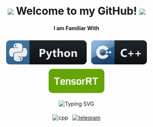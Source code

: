 <h1 align="center"> <img src="https://media.giphy.com/media/hvRJCLFzcasrR4ia7z/giphy.gif" width="25px"> Welcome to my GitHub! <img src="https://media.giphy.com/media/hvRJCLFzcasrR4ia7z/giphy.gif" width="25px"> </h1>

<h4 align="center"> I am Familiar With </h4>
<p align="center">
    <img src="svg/languages/python.svg" alt="python" style="vertical-align:top; margin:6px 4px">
    <img src="svg/languages/cpp.svg" alt="cpp" style="vertical-align:top; margin:6px 4px">
    <img src="svg/tensorrt.svg" alt="tensorrt" style="vertical-align:top; margin:6px 4px">
</p>  

<p align="center">
  <a><img src="https://readme-typing-svg.herokuapp.com?font=Russo+One&size=24&duration=4000&pause=500&color=2999F7&center=true&vCenter=true&multiline=true&width=500&height=100&lines=I+am+a+beginner+C%2B%2B+developer.;I+study+Python%2C+neural+networks+and+C%2B%2B.+;And+I'm+also+a+student+at+MIPT+%3A+)" alt="Typing SVG" /></a>
</p>

<p align="center">  
    <img src="https://komarev.com/ghpvc/?username=egorundel" alt="cpp" style="vertical-align:top; margin:6px 4px">
 <a href="https://t.me/egorundel">
    <img src="https://badgen.net/badge/icon/Telegram?icon=telegram&label" alt="telegram" style="vertical-align:top; margin:6px 4px">
</p>

<!-- <h1 align="center"> Some of my Github Stats </h1> -->
<!-- <p align="center"> -->
  <!-- <img src="https://github-readme-stats.vercel.app/api/top-langs/?username=egorundel&layout=compact&theme=discord_old_blurple&exclude_repo=python_visualization" alt="Top Langs" /> -->
  <!-- <img src="https://github-readme-stats.vercel.app/api?username=egorundel&show_icons=true&include_all_commits=true&theme=discord_old_blurple" alt="Github Stats" height="165" > -->
  <!-- <img src="https://github-readme-stats.vercel.app/api/top-langs/?username=egorundel&show_icons=true&include_all_commits=true&theme=discord_old_blurple" alt="Github Stats" height="165"> -->
<!-- </p> -->

<!-- <h4 align="center"> I am Familiar With </h4>-->
<!-- <p align="center">-->
<!-- <img src="https://img.shields.io/badge/TensorFlow-FF6F00?style=for-the-badge&logo=tensorflow&logoColor=white"/> -->
<!-- <img src="https://img.shields.io/badge/PyTorch-%23EE4C2C.svg?style=for-the-badge&logo=PyTorch&logoColor=white"/>-->
<!-- <img src="https://img.shields.io/badge/Python-3776AB?style=for-the-badge&logo=python&logoColor=white"/>-->
<!-- <img src="https://img.shields.io/badge/C%2B%2B-00599C?style=for-the-badge&logo=c%2B%2B&logoColor=white"/>-->
<!-- <img src="https://img.shields.io/badge/scikit_learn-F7931E?style=for-the-badge&logo=scikit-learn&logoColor=white"/>-->
<!-- <img src="https://img.shields.io/badge/Keras-D00000?style=for-the-badge&logo=Keras&logoColor=white"/>  -->
<!-- <img src="https://img.shields.io/badge/Pandas-2C2D72?style=for-the-badge&logo=pandas&logoColor=white"/>-->
<!-- <img src="https://img.shields.io/badge/HTML5-E34F26?style=for-the-badge&logo=html5&logoColor=white"/> -->
<!-- <img src="https://img.shields.io/badge/CSS3-1572B6?style=for-the-badge&logo=css3&logoColor=white"/> -->
<!-- <img src="https://img.shields.io/badge/JavaScript-323330?style=for-the-badge&logo=javascript&logoColor=F7DF1E"/> -->
<!-- <img src="https://img.shields.io/badge/Java-ED8B00?style=for-the-badge&logo=java&logoColor=white"/> -->
<!-- <img src="https://img.shields.io/badge/MySQL-005C84?style=for-the-badge&logo=mysql&logoColor=white"/> -->
<!-- <img src="https://img.shields.io/badge/MongoDB-white?style=for-the-badge&logo=mongodb&logoColor=4EA94B"/> -->
<!-- </p> -->
